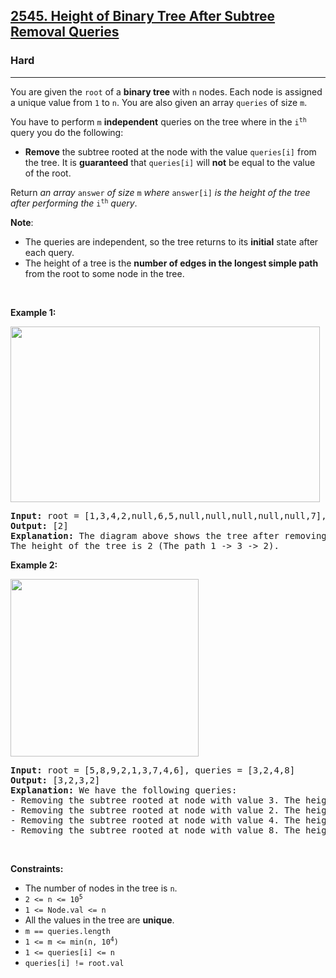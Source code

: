 <h2><a href="https://leetcode.com/problems/height-of-binary-tree-after-subtree-removal-queries/">2545. Height of Binary Tree After Subtree Removal Queries</a></h2><h3>Hard</h3><hr><p>You are given the <code>root</code> of a <strong>binary tree</strong> with <code>n</code> nodes. Each node is assigned a unique value from <code>1</code> to <code>n</code>. You are also given an array <code>queries</code> of size <code>m</code>.</p>

<p>You have to perform <code>m</code> <strong>independent</strong> queries on the tree where in the <code>i<sup>th</sup></code> query you do the following:</p>

<ul>
	<li><strong>Remove</strong> the subtree rooted at the node with the value <code>queries[i]</code> from the tree. It is <strong>guaranteed</strong> that <code>queries[i]</code> will <strong>not</strong> be equal to the value of the root.</li>
</ul>

<p>Return <em>an array </em><code>answer</code><em> of size </em><code>m</code><em> where </em><code>answer[i]</code><em> is the height of the tree after performing the </em><code>i<sup>th</sup></code><em> query</em>.</p>

<p><strong>Note</strong>:</p>

<ul>
	<li>The queries are independent, so the tree returns to its <strong>initial</strong> state after each query.</li>
	<li>The height of a tree is the <strong>number of edges in the longest simple path</strong> from the root to some node in the tree.</li>
</ul>

<p>&nbsp;</p>
<p><strong class="example">Example 1:</strong></p>
<img alt="" src="https://assets.leetcode.com/uploads/2022/09/07/binaryytreeedrawio-1.png" style="width: 495px; height: 281px;" />
<pre>
<strong>Input:</strong> root = [1,3,4,2,null,6,5,null,null,null,null,null,7], queries = [4]
<strong>Output:</strong> [2]
<strong>Explanation:</strong> The diagram above shows the tree after removing the subtree rooted at node with value 4.
The height of the tree is 2 (The path 1 -&gt; 3 -&gt; 2).
</pre>

<p><strong class="example">Example 2:</strong></p>
<img alt="" src="https://assets.leetcode.com/uploads/2022/09/07/binaryytreeedrawio-2.png" style="width: 301px; height: 284px;" />
<pre>
<strong>Input:</strong> root = [5,8,9,2,1,3,7,4,6], queries = [3,2,4,8]
<strong>Output:</strong> [3,2,3,2]
<strong>Explanation:</strong> We have the following queries:
- Removing the subtree rooted at node with value 3. The height of the tree becomes 3 (The path 5 -&gt; 8 -&gt; 2 -&gt; 4).
- Removing the subtree rooted at node with value 2. The height of the tree becomes 2 (The path 5 -&gt; 8 -&gt; 1).
- Removing the subtree rooted at node with value 4. The height of the tree becomes 3 (The path 5 -&gt; 8 -&gt; 2 -&gt; 6).
- Removing the subtree rooted at node with value 8. The height of the tree becomes 2 (The path 5 -&gt; 9 -&gt; 3).
</pre>

<p>&nbsp;</p>
<p><strong>Constraints:</strong></p>

<ul>
	<li>The number of nodes in the tree is <code>n</code>.</li>
	<li><code>2 &lt;= n &lt;= 10<sup>5</sup></code></li>
	<li><code>1 &lt;= Node.val &lt;= n</code></li>
	<li>All the values in the tree are <strong>unique</strong>.</li>
	<li><code>m == queries.length</code></li>
	<li><code>1 &lt;= m &lt;= min(n, 10<sup>4</sup>)</code></li>
	<li><code>1 &lt;= queries[i] &lt;= n</code></li>
	<li><code>queries[i] != root.val</code></li>
</ul>

